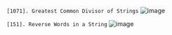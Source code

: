 `[1071]. Greatest Common Divisor of Strings`
![image](https://github.com/Thein-Naing/LeetCode/assets/117463446/a1b76b8e-0457-4526-8020-c0a96317a161)

`[151]. Reverse Words in a String`
![image](https://github.com/Thein-Naing/LeetCode/assets/117463446/b16e4097-fac9-4902-bb95-d9065c6562eb)



